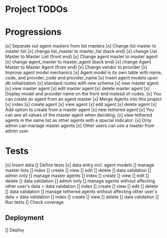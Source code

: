 # Project TODOs

# Progressions

[x] Separate out agent masters from list masters
	[x] Change list master to master list
		[x] change list_master to master_list (back end)
		[x] change List Master to Master List (front end)
	[x] Change agent master to master agent
		[x] change agent_master to master_agent (back end)
		[x] change Agent Master to Master Agent (front end)
[x] Change vendor to provider
[x] Improve agent model mechanics
	[x] Agent model is its own table with name, code, and provider_code and provider_name
	[x] Insert agent models upon db initialization
	[x] standard routes with new schema
		[x] new master agent
		[x] view master agent
		[x] edit master agent
		[x] delete master agent
	[x] Display model and provider name on the front end instead of codes.
[x] You can create an agent from an agent master
	[x] Merge Agents into this project
		[x] index
		[x] create agent
		[x] view agent
		[x] edit agent
		[x] delete agent
	[x] Add option to create from a master agent
		[x] new tethered agent
			[x] You can see all values of the master agent when deciding.
			[x] view tethered agents in the same list as other agents with a special indicator.
			[x] Only admin can manage master agents
			[x] Other users can use a master from admin user.

# Tests

[x] Insert data
[] Define tests
    [x] data entry incl. agent models
    [] manage master lists
        [] index
        [] create
        [] view
        [] edit
        [] delete
        [] data validation
        [] admin only
    [] manage master agents
        [] index
        [] create
        [] view
        [] edit
        [] delete
        [] data validation
        [] admin only
    [] manage agents without affecting other user's data + data validation
        [] index
        [] create
        [] view
        [] edit
        [] delete
        [] data validation
    [] manage tethered agents without affecting other user's data + data validation
        [] index
        [] create
        [] view
        [] delete
        [] data validation
[] Run tests
[] Check coverage

## Deployment

[] Deploy

